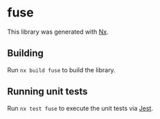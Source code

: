 # fuse

This library was generated with [Nx](https://nx.dev).

## Building

Run `nx build fuse` to build the library.

## Running unit tests

Run `nx test fuse` to execute the unit tests via [Jest](https://jestjs.io).
